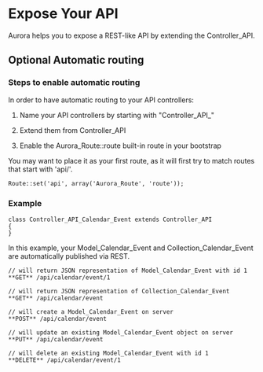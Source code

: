 # Expose Your API

Aurora helps you to expose a REST-like API by extending the Controller_API.

## Optional Automatic routing

### Steps to enable automatic routing

In order to have automatic routing to your API controllers:

1. Name your API controllers by starting with "Controller_API_"

2. Extend them from Controller_API

3. Enable the Aurora_Route::route built-in route in your bootstrap

You may want to place it as your first route, as it will first try to match
routes that start with 'api/'.


	Route::set('api', array('Aurora_Route', 'route'));



### Example

	class Controller_API_Calendar_Event extends Controller_API
	{
	}

In this example, your Model_Calendar_Event and Collection_Calendar_Event are
automatically published via REST.

	// will return JSON representation of Model_Calendar_Event with id 1
	**GET** /api/calendar/event/1

	// will return JSON representation of Collection_Calendar_Event
	**GET** /api/calendar/event

	// will create a Model_Calendar_Event on server
	**POST** /api/calendar/event

	// will update an existing Model_Calendar_Event object on server
	**PUT** /api/calendar/event

	// will delete an existing Model_Calendar_Event with id 1
	**DELETE** /api/calendar/event/1

